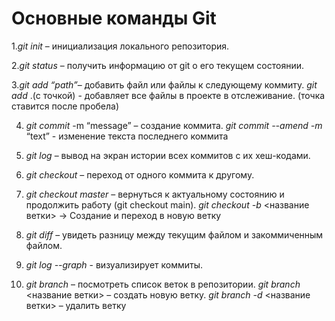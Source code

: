 # Основные команды Git 


1.*git init* – инициализация локального репозитория.

2.*git status* – получить информацию от git о его текущем состоянии.

3.*git add “path”*– добавить файл или файлы к следующему коммиту.   *git add* .(с точкой) - добавляет все файлы в проекте в отслеживание. (точка ставится после пробела)

4. *git commit* -m “message” – создание коммита.
*git commit --amend -m* “text” - изменение текста последнего коммита


5. *git log* – вывод на экран истории всех коммитов с их хеш-кодами.

6. *git checkout* – переход от одного коммита к другому.

7. *git checkout master* – вернуться к актуальному состоянию и продолжить работу (git checkout main).
*git checkout -b* <название ветки> -> Создание и переход в новую ветку

8. *git diff* – увидеть разницу между текущим файлом и закоммиченным файлом.

9. *git log --graph* - визуализирует коммиты.

10. *git branch* – посмотреть список веток в репозитории.
*git branch* <название ветки> – создать новую ветку.
*git branch -d* <название ветки> – удалить ветку
